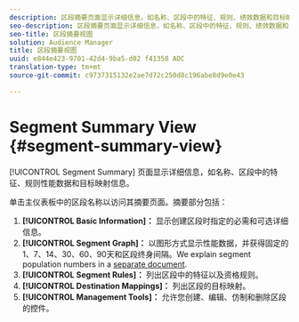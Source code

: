 ```yaml
---
description: 区段摘要页面显示详细信息，如名称、区段中的特征、规则、绩效数据和目标映射信息。
seo-description: 区段摘要页面显示详细信息，如名称、区段中的特征、规则、绩效数据和目标映射信息。
seo-title: 区段摘要视图
solution: Audience Manager
title: 区段摘要视图
uuid: e844e423-9701-42d4-9ba5-d82 f41358 ADC
translation-type: tm+mt
source-git-commit: c9737315132e2ae7d72c250d8c196abe8d9e0e43

---
```



# Segment Summary View {#segment-summary-view}

[!UICONTROL Segment Summary] 页面显示详细信息，如名称、区段中的特征、规则性能数据和目标映射信息。

单击主仪表板中的区段名称以访问其摘要页面。摘要部分包括：

1. **[!UICONTROL Basic Information]：** 显示创建区段时指定的必需和可选详细信息。
1. **[!UICONTROL Segment Graph]：** 以图形方式显示性能数据，并获得固定的1、7、14、30、60、90天和区段终身间隔。We explain segment population numbers in a [separate document](../../features/segments/segment-builder-data.md).
1. **[!UICONTROL Segment Rules]：** 列出区段中的特征以及资格规则。
1. **[!UICONTROL Destination Mappings]：** 列出区段的目标映射。
1. **[!UICONTROL Management Tools]：** 允许您创建、编辑、仿制和删除区段的控件。